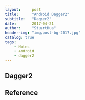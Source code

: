 ```yaml
---
layout:     post
title:      "Android Dagger2"
subtitle:   "Dagger2"
date:       2017-04-21
author:     "StuartHua"
header-img: "img/post-bg-2017.jpg"
catalog: true
tags:
    - Notes
    - Android
    - dagger2
---
```


## Dagger2



## Reference




